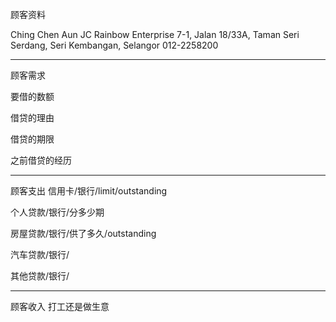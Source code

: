 顾客资料

Ching Chen Aun JC Rainbow Enterprise 7-1, Jalan 18/33A, Taman Seri Serdang, Seri Kembangan, Selangor 012-2258200

-----------------
顾客需求


要借的数额

借贷的理由

借贷的期限

之前借贷的经历


--------------
顾客支出
信用卡/银行/limit/outstanding


个人贷款/银行/分多少期

房屋贷款/银行/供了多久/outstanding

汽车贷款/银行/


其他贷款/银行/

-----------
顾客收入
打工还是做生意

